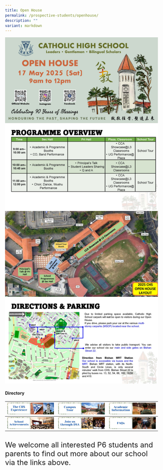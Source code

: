 ```yaml
---
title: Open House
permalink: /prospective-students/openhouse/
description: ""
variant: markdown
---
```

![](/images/Secondary/OH_2025_P1.jpg)
![](/images/Secondary/OH_2025_P2.jpg)
![](/images/Secondary/OH_2025_P3.jpg)![](/images/Secondary/OH_2025_P4.jpg)

#### Directory

| [![](/images/oh2.png)](/chs-experience/) | [![](/images/oh3.png)](/about/Our-CHS-Campus/) | [![](/images/oh5.png)](/chs-academic-info/) |
| -------- | -------- | -------- |
| [![](/images/oh6.png)](/secondary/awards-and-achievements/academic-achievements/) | [![](/images/oh7.png)](/prospective-students/Sec-Admission/direct-school-admission/) | [![](/images/oh8.png)](/secondary/faqs/)|

<br>
<font size="5">We welcome all interested P6 students and parents to find out more about our school via the links above.</font>
